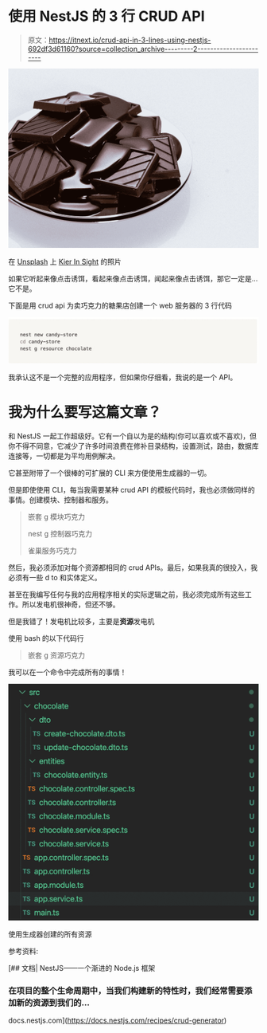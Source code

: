 # 使用 NestJS 的 3 行 CRUD API

> 原文：<https://itnext.io/crud-api-in-3-lines-using-nestjs-692df3d61160?source=collection_archive---------2----------------------->

![](img/52d37857827a2f4dc03f36fb68c16dd9.png)

在 [Unsplash](https://unsplash.com?utm_source=medium&utm_medium=referral) 上 [Kier In Sight](https://unsplash.com/@kierinsight?utm_source=medium&utm_medium=referral) 的照片

如果它听起来像点击诱饵，看起来像点击诱饵，闻起来像点击诱饵，那它一定是…它不是。

下面是用 crud api 为卖巧克力的糖果店创建一个 web 服务器的 3 行代码

![](img/151efeb3dcb2fa59482af982b3bd9eea.png)

我承认这不是一个完整的应用程序，但如果你仔细看，我说的是一个 API。

# 我为什么要写这篇文章？

和 NestJS 一起工作超级好。它有一个自以为是的结构(你可以喜欢或不喜欢)，但你不得不同意，它减少了许多时间浪费在修补目录结构，设置测试，路由，数据库连接等，一切都是为平均用例解决。

它甚至附带了一个很棒的可扩展的 CLI 来方便使用生成器的一切。

但是即使使用 CLI，每当我需要某种 crud API 的模板代码时，我也必须做同样的事情。创建模块、控制器和服务。

> 嵌套 g 模块巧克力
> 
> nest g 控制器巧克力
> 
> 雀巢服务巧克力

然后，我必须添加对每个资源都相同的 crud APIs。最后，如果我真的很投入，我必须有一些 d to 和实体定义。

甚至在我编写任何与我的应用程序相关的实际逻辑之前，我必须完成所有这些工作。所以发电机很神奇，但还不够。

但是我错了！发电机比较多，主要是**资源**发电机

使用 bash 的以下代码行

> 嵌套 g 资源巧克力

我可以在一个命令中完成所有的事情！

![](img/d157d18573b250bddcb4e0a46e5a6b8c.png)

使用生成器创建的所有资源

参考资料:

[](https://docs.nestjs.com/recipes/crud-generator) [## 文档| NestJS——一个渐进的 Node.js 框架

### 在项目的整个生命周期中，当我们构建新的特性时，我们经常需要添加新的资源到我们的…

docs.nestjs.com](https://docs.nestjs.com/recipes/crud-generator)